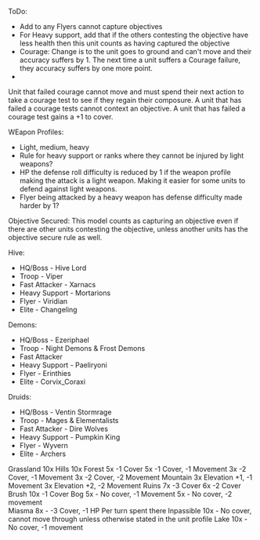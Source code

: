 ToDo:
- Add to any Flyers cannot capture objectives
- For Heavy support, add that if the others contesting the objective have less health then this unit counts as having captured the objective
- Courage: Change is to the unit goes to ground and can't move and their accuracy suffers by 1. The next time a unit suffers a Courage failure, they accuracy suffers by one more point.
- 
Unit that failed courage cannot move and must spend their next action to take a courage test to see if they regain their composure. A unit that has failed a courage tests cannot context an objective. A unit that has failed a courage test gains a +1 to cover.

WEapon Profiles:
- Light, medium, heavy
- Rule for heavy support or ranks where they cannot be injured by light weapons?
- HP the defense roll difficulty is reduced by 1 if the weapon profile making the attack is a light weapon. Making it easier for some units to defend against light weapons.
- Flyer being attacked by a heavy weapon has defense difficulty made harder by 1?

Objective Secured: This model counts as capturing an objective even if there are other units contesting the objective, unless another units has the objective secure rule as well.

Hive:
- HQ/Boss - Hive Lord
- Troop - Viper
- Fast Attacker - Xarnacs 
- Heavy Support - Mortarions
- Flyer - Viridian
- Elite - Changeling

Demons:
- HQ/Boss - Ezeriphael
- Troop - Night Demons & Frost Demons
- Fast Attacker
- Heavy Support - Paeliryoni
- Flyer - Erinthies
- Elite - Corvix_Coraxi

Druids:
- HQ/Boss - Ventin Stormrage
- Troop - Mages & Elementalists
- Fast Attacker - Dire Wolves
- Heavy Support - Pumpkin King
- Flyer - Wyvern
- Elite - Archers


Grassland
	10x
Hills
	10x
Forest
	5x -1 Cover
	5x -1 Cover, -1 Movement
	3x -2 Cover, -1 Movement
	3x -2 Cover, -2 Movement
Mountain
	3x Elevation +1, -1 Movement
	3x Elevation +2, -2 Movement
Ruins
	7x -3 Cover
	6x -2 Cover
Brush
	10x -1 Cover
Bog
	5x - No cover, -1 Movement
	5x - No cover, -2 movement		
Miasma
	8x - -3 Cover, -1 HP Per turn spent there
Inpassible
	10x - No cover, cannot move through	unless otherwise stated in the unit profile
Lake
	10x - No cover, -1 movement
	
